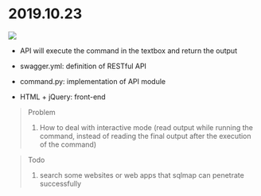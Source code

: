 # 2019.10.23
![](https://i.imgur.com/Og4ly1i.jpg)
- API will execute the command in the textbox and return the output

- swagger.yml: definition of RESTful API
- command.py: implementation of API module
- HTML + jQuery: front-end

> Problem
> 1. How to deal with interactive mode (read output while running the command, instead of reading the final output after the execution of the command)

> Todo
> 1. search some websites or web apps that sqlmap can penetrate successfully
